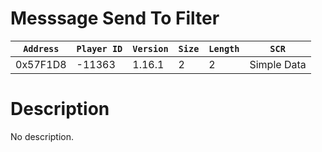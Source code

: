 # Messsage Send To Filter

| `Address` | `Player ID` | `Version` | `Size` | `Length` | `SCR` |
| ---------- | ----------- | --------- | ------ | -------- | ---- |
| 0x57F1D8 | -11363 | 1.16.1 | 2 | 2 | Simple Data |

# Description

No description.